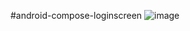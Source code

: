 ﻿#android-compose-loginscreen
![image](https://user-images.githubusercontent.com/53375007/202253698-e24943bf-74d2-4f03-8326-e4aacf3dfeb4.png)
